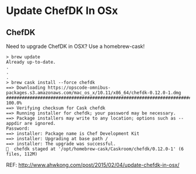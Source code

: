 # Update ChefDK In OSx

## ChefDK

Need to upgrade ChefDK in OSX?  Use a homebrew-cask!

```
> brew update
Already up-to-date.
.
.
.
> brew cask install --force chefdk
==> Downloading https://opscode-omnibus-packages.s3.amazonaws.com/mac_os_x/10.11/x86_64/chefdk-0.12.0-1.dmg
######################################################################## 100.0%
==> Verifying checksum for Cask chefdk
==> Running installer for chefdk; your password may be necessary.
==> Package installers may write to any location; options such as --appdir are ignored.
Password:
==> installer: Package name is Chef Development Kit
==> installer: Upgrading at base path /
==> installer: The upgrade was successful.
🍺  chefdk staged at '/opt/homebrew-cask/Caskroom/chefdk/0.12.0-1' (6 files, 112M)
```


REF: http://www.ahwkong.com/post/2015/02/04/update-chefdk-in-osx/
